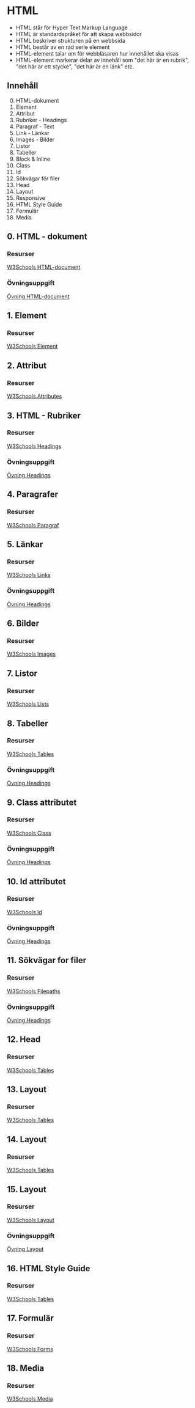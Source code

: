 # HTML
* HTML står för Hyper Text Markup Language
* HTML är standardspråket för att skapa webbsidor
* HTML beskriver strukturen på en webbsida
* HTML består av en rad serie element
* HTML-element talar om för webbläsaren hur innehållet ska visas
* HTML-element markerar delar av innehåll som "det här är en rubrik", "det här är ett stycke", "det här är en länk" etc.

## Innehåll
0. HTML-dokument
1. Element
2. Attribut
3. Rubriker - Headings
4. Paragraf - Text
5. Link - Länkar
6. Images - Bilder
7. Listor
8. Tabeller
9. Block & Inline
10. Class
11. Id
12. Sökvägar för filer
13. Head
14. Layout
15. Responsive
16. HTML Style Guide
17. Formulär
18. Media

## 0. HTML - dokument
### Resurser
[W3Schools HTML-document](https://www.w3schools.com/html/html_basic.asp)
### Övningsuppgift
[Övning HTML-document](https://javascript.info/variables)

## 1. Element
### Resurser
[W3Schools Element](https://www.w3schools.com/html/html_elements.asp)

## 2. Attribut
### Resurser
[W3Schools Attributes](https://www.w3schools.com/html/html_attributes.asp)

## 3. HTML - Rubriker
### Resurser
[W3Schools Headings](https://www.w3schools.com/html/html_headings.asp)
### Övningsuppgift
[Övning Headings](https://javascript.info/variables)

## 4. Paragrafer
### Resurser
[W3Schools Paragraf](https://www.w3schools.com/html/html_paragraphs.asp)

## 5. Länkar
### Resurser
[W3Schools Links](https://www.w3schools.com/html/html_links.asp)
### Övningsuppgift
[Övning Headings](https://javascript.info/variables)

## 6. Bilder
### Resurser
[W3Schools Images](https://www.w3schools.com/html/html_headings.asp)

## 7. Listor
### Resurser
[W3Schools Lists](https://www.w3schools.com/html/html_lists.asp)

## 8. Tabeller
### Resurser
[W3Schools Tables](https://www.w3schools.com/html/html_tables.asp)
### Övningsuppgift
[Övning Headings](https://javascript.info/variables)

## 9. Class attributet
### Resurser
[W3Schools Class](https://www.w3schools.com/html/html_classes.asp)
### Övningsuppgift
[Övning Headings](https://javascript.info/variables)

## 10. Id attributet
### Resurser
[W3Schools Id](https://www.w3schools.com/html/html_id.asp)
### Övningsuppgift
[Övning Headings](https://javascript.info/variables)

## 11. Sökvägar for filer
### Resurser
[W3Schools Filepaths](https://www.w3schools.com/html/html_filepaths.asp)
### Övningsuppgift
[Övning Headings](https://javascript.info/variables)




















## 12. Head
### Resurser
[W3Schools Tables](https://www.w3schools.com/html/html_tables.asp)

## 13. Layout
### Resurser
[W3Schools Tables](https://www.w3schools.com/html/html_tables.asp)

## 14. Layout
### Resurser
[W3Schools Tables](https://www.w3schools.com/html/html_tables.asp)

## 15. Layout
### Resurser
[W3Schools Layout](https://www.w3schools.com/html/html_tables.asp)
### Övningsuppgift
[Övning Layout](https://javascript.info/variables)

## 16. HTML Style Guide
### Resurser
[W3Schools Tables](https://www.w3schools.com/html/html_tables.asp)

## 17. Formulär
### Resurser
[W3Schools Forms](https://www.w3schools.com/html/html_forms.asp)

## 18. Media
### Resurser
[W3Schools Media](https://www.w3schools.com/html/html_media.asp)

